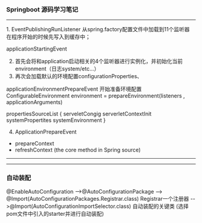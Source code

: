 ### Springboot 源码学习笔记
---
<Observer >
1. EventPublishingRunListener 从spring.factory配置文件中加载到11个监听器
在程序开始的时候先写入到缓存中；

applicationStartingEvent 

2. 首先会将和application启动相关的4个监听器进行实例化，并初始化当前environment（日志system/etc...）
3. 再次会加载默认的环境配置configurationProperties、

applicationEnvironmentPrepareEvent
开始准备环境配置
ConfigurableEnvironment environment = prepareEnvironment(listeners , applicationArguments)

propertiesSourceList {
serveletCongig
serverletContextInit
systemPropertites
systemEnvironment
}

4. ApplicationPrepareEvent

- prepareContext 
- refreshContext (the core method in Spring source)

---
---
### 自动装配
@EnableAutoConfiguration
-->@AutoConfigurationPackage 
   --> @Import(AutoConfigurationPackages.Registrar.class)
        Registrar一个注册器
-->@Import(AutoConfigurationImportSelector.class) 
   自动装配的关键类 (选择pom文件中引入的starter并进行自动装配)